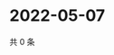 # 2022-05-07

共 0 条

<!-- BEGIN WEIBO -->
<!-- 最后更新时间 Sat May 07 2022 02:19:42 GMT+0800 (China Standard Time) -->

<!-- END WEIBO -->
